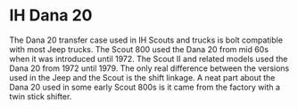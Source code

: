 # IH Dana 20

The Dana 20 transfer case used in IH Scouts and trucks is bolt compatible with most Jeep trucks. The Scout 800 used the Dana 20 from mid 60s when it was introduced until 1972. The Scout II and related models used the Dana 20 from 1972 until 1979. The only real difference between the versions used in the Jeep and the Scout is the shift linkage. A neat part about the Dana 20 used in some early Scout 800s is it came from the factory with a twin stick shifter.
